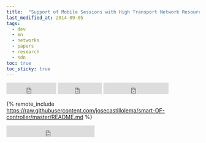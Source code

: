 ```yaml
---
title:  "Support of Mobile Sessions with High Transport Network Resource Demand"
last_modified_at: 2014-09-05
tags:
  - dev
  - en
  - networks
  - papers
  - research
  - sdn
toc: true
toc_sticky: true
---
```


<iframe src="https://ghbtns.com/github-btn.html?user=josecastillolema&repo=smart-OF-controller&type=watch&count=true&size=large&v=2" frameborder="0" scrolling="0" width="130" height="30" title="GitHub"></iframe>
<iframe src="https://ghbtns.com/github-btn.html?user=josecastillolema&repo=smart-OF-controller&type=star&count=true&size=large" frameborder="0" scrolling="0" width="115" height="30" title="GitHub"></iframe>
<iframe src="https://ghbtns.com/github-btn.html?user=josecastillolema&repo=smart-OF-controller&type=fork&count=true&size=large" frameborder="0" scrolling="0" width="170" height="30" title="GitHub"></iframe>

{% remote_include https://raw.githubusercontent.com/josecastillolema/smart-OF-controller/master/README.md %}

<iframe src="https://ghbtns.com/github-btn.html?user=josecastillolema&type=follow&count=true&size=large" frameborder="0" scrolling="0" width="230" height="30" title="GitHub"></iframe>

